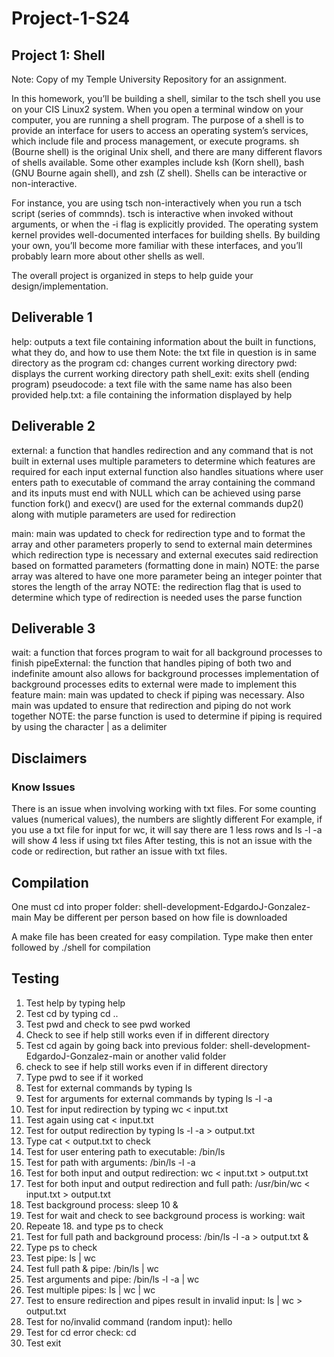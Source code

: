 # Project-1-S24
## Project 1: Shell
Note: Copy of my Temple University Repository for an assignment.

In this homework, you’ll be building a shell, similar to the tsch shell you use on your CIS Linux2 system. When you open a terminal window on your computer, you are running a shell program. The purpose of a shell is to provide an interface for users to access an operating system’s services, which include file and process management, or execute programs. sh (Bourne shell) is the original Unix shell, and there are many different flavors of shells available. Some other examples include ksh (Korn shell), bash (GNU Bourne again shell), and zsh (Z shell). Shells can be interactive or non-interactive.

For instance, you are using tsch non-interactively when you run a tsch script (series of commnds). tsch is interactive when invoked without arguments, or when the -i flag is explicitly provided. The operating system kernel provides well-documented interfaces for building shells. By building your own, you’ll become more familiar with these interfaces, and you’ll probably learn more about other shells as well.

The overall project is organized in steps to help guide your design/implementation.

## Deliverable 1
help: outputs a text file containing information about the built in functions, what they do, and how to use them
    Note: the txt file in question is in same directory as the program
cd: changes current working directory
pwd: displays the current working directory path
shell_exit: exits shell (ending program)
pseudocode: a text file with the same name has also been provided
help.txt: a file containing the information displayed by help

## Deliverable 2
external: a function that handles redirection and any command that is not built in
    external uses multiple parameters to determine which features are required for each input
    external function also handles situations where user enters path to executable of command
    the array containing the command and its inputs must end with NULL which can be achieved using parse function
    fork() and execv() are used for the external commands
    dup2() along with mutiple parameters are used for redirection

main: main was updated to check for redirection type and to format the array and other parameters properly to send to external
    main determines which redirection type is necessary and external executes said redirection based on formatted parameters (formatting done in main)
NOTE: the parse array was altered to have one more parameter being an integer pointer that stores the length of the array
NOTE: the redirection flag that is used to determine which type of redirection is needed uses the parse function

## Deliverable 3
wait: a function that forces program to wait for all background processes to finish
pipeExternal: the function that handles piping of both two and indefinite amount
    also allows for background processes
implementation of background processes
    edits to external were made to implement this feature
main: main was updated to check if piping was necessary. Also main was updated to ensure that redirection and piping do not work together
NOTE: the parse function is used to determine if piping is required by using the character | as a delimiter

## Disclaimers
### Know Issues
There is an issue when involving working with txt files. For some counting values (numerical values), the numbers are slightly different
For example, if you use a txt file for input for wc, it will say there are 1 less rows and ls -l -a will show 4 less if using txt files
After testing, this is not an issue with the code or redirection, but rather an issue with txt files. 


## Compilation
One must cd into proper folder: shell-development-EdgardoJ-Gonzalez-main
May be different per person based on how file is downloaded

A make file has been created for easy compilation.
Type make then enter followed by ./shell for compilation

## Testing
1. Test help by typing help
2. Test cd by typing cd ..
3. Test pwd and check to see pwd worked
4. Check to see if help still works even if in different directory
5. Test cd again by going back into previous folder: shell-development-EdgardoJ-Gonzalez-main or another valid folder
6. check to see if help still works even if in different directory
7. Type pwd to see if it worked
8. Test for external commands by typing ls
9. Test for arguments for external commands by typing ls -l -a
10. Test for input redirection by typing wc < input.txt
11. Test again using cat < input.txt
12. Test for output redirection by typing ls -l -a > output.txt
13. Type cat < output.txt to check
14. Test for user entering path to executable: /bin/ls
15. Test for path with arguments: /bin/ls -l -a
16. Test for both input and output redirection: wc < input.txt > output.txt
17. Test for both input and output redirection and full path: /usr/bin/wc < input.txt > output.txt
18. Test background process: sleep 10 &
19. Test for wait and check to see background process is working: wait
20. Repeate 18. and type ps to check
21. Test for full path and background process: /bin/ls -l -a > output.txt &
22. Type ps to check
23. Test pipe: ls | wc
23. Test full path & pipe: /bin/ls | wc
24. Test arguments and pipe: /bin/ls -l -a | wc
25. Test multiple pipes: ls | wc | wc
26. Test to ensure redirection and pipes result in invalid input: ls | wc > output.txt
27. Test for no/invalid command (random input): hello
28. Test for cd error check: cd 
29. Test exit
